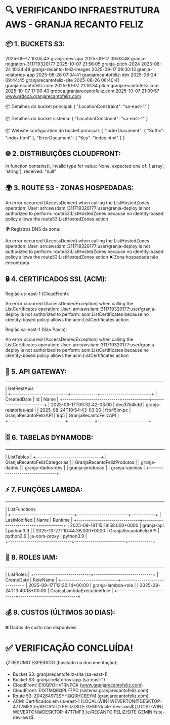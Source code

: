 🔍 VERIFICANDO INFRAESTRUTURA AWS - GRANJA RECANTO FELIZ
=======================================================

📦 1. BUCKETS S3:
----------------
2025-09-17 10:05:43 granja-dev-app
2025-09-17 09:03:48 granja-migration-311719320177
2025-10-07 21:56:05 granja-pitch-2024
2025-08-24 10:34:48 granja-recanto-feliz-images
2025-09-17 09:30:13 granja-relatorios-app
2025-08-26 07:34:41 granjarecantofeliz-dev
2025-08-24 09:44:45 granjarecantofeliz-site
2025-08-26 06:40:41 granjarecantofeliz.com
2025-10-07 21:19:34 pitch.granjarecantofeliz.com
2025-10-07 17:00:40 qrdoca.granjarecantofeliz.com
2025-10-07 21:09:57 www.qrdoca.granjarecantofeliz.com        

📦 Detalhes do bucket principal:
{
    "LocationConstraint": "sa-east-1"
}


📦 Detalhes do bucket sistema:
{
    "LocationConstraint": "sa-east-1"
}


📦 Website configuration do bucket principal:
{
    "IndexDocument": {
        "Suffix": "index.html"
    },
    "ErrorDocument": {
        "Key": "index.html"
    }
}


🌐 2. DISTRIBUIÇÕES CLOUDFRONT:
------------------------------

In function contains(), invalid type for value: None, expected one of: ['array', 'string'], received: "null"

🌍 3. ROUTE 53 - ZONAS HOSPEDADAS:
----------------------------------

An error occurred (AccessDenied) when calling the ListHostedZones operation: User: arn:aws:iam::311719320177:user/granja-deploy is not authorized to perform: route53:ListHostedZones because no identity-based policy allows the route53:ListHostedZones action

🌍 Registros DNS da zona:

An error occurred (AccessDenied) when calling the ListHostedZones operation: User: arn:aws:iam::311719320177:user/granja-deploy is not authorized to perform: route53:ListHostedZones because no identity-based policy allows the route53:ListHostedZones action
❌ Zona hospedada não encontrada

🔒 4. CERTIFICADOS SSL (ACM):
----------------------------
Região us-east-1 (CloudFront):

An error occurred (AccessDeniedException) when calling the ListCertificates operation: User: arn:aws:iam::311719320177:user/granja-deploy is not authorized to perform: acm:ListCertificates because no identity-based policy allows the acm:ListCertificates action

Região sa-east-1 (São Paulo):

An error occurred (AccessDeniedException) when calling the ListCertificates operation: User: arn:aws:iam::311719320177:user/granja-deploy is not authorized to perform: acm:ListCertificates because no identity-based policy allows the acm:ListCertificates action

🔌 5. API GATEWAY:
-----------------
----------------------------------------------------------------------
|                             GetRestApis                    
        |
+----------------------------+-------------+-------------------------+
|         CreatedDate        |     Id      |          Name           |
+----------------------------+-------------+-------------------------+
|  2025-09-17T09:32:42-03:00 |  deo37k4kdd |  granja-relatorios-api  |
|  2025-08-24T10:54:43-03:00 |  frb45jmipc |  GranjaRecantoFelizAPI  |
9q5 |  GranjaRecantoFelizAPI  |                             
+----------------------------+-------------+-------------------------+


🗄️ 6. TABELAS DYNAMODB:
----------------------
----------------------------------
|           ListTables           |
+--------------------------------+
|  GranjaRecantoFelizCategorias  |
|  GranjaRecantoFelizProdutos    |
|  granja-dados                  |
|  granja-dados-dev              |
|  granja-producao               |
|  granja-vacinas                |
+--------------------------------+


⚡ 7. FUNÇÕES LAMBDA:
-------------------
------------------------------------------------------------------------
|                             ListFunctions                  
          |
+-------------------------------+-------------------------+------------+
|         LastModified          |          Name           |  Runtime   |
+-------------------------------+-------------------------+------------+
|  2025-09-18T15:18:58.000+0000 |  granja-api             |  python3.9 |
|  2025-10-27T10:44:38.000+0000 |  GranjaRecantoFelizAPI  |  python3.9 |
ja-cors-proxy      |  python3.9 |                            
+-------------------------------+-------------------------+------------+


🔐 8. ROLES IAM:
---------------
------------------------------------------------------------
|                         ListRoles                        | 
+----------------------------+-----------------------------+ 
|         CreateDate         |          RoleName           | 
+----------------------------+-----------------------------+ 
|  2025-09-17T12:30:14+00:00 |  granja-lambda-role         | 
|  2025-08-24T13:40:18+00:00 |  GranjaLambdaExecutionRole  | 
+----------------------------+-----------------------------+ 


💰 9. CUSTOS (ÚLTIMOS 30 DIAS):
------------------------------
❌ Dados de custo não disponíveis

✅ VERIFICAÇÃO CONCLUÍDA!
========================

📋 RESUMO ESPERADO (baseado na documentação):
- Bucket S3: granjarecantofeliz-site (sa-east-1)
- Bucket S3: granja-relatorios-app (sa-east-1)
- CloudFront: E10QPOHV1RNFOA (www.granjarecantofeliz.com)    
- CloudFront: E1XTMQ6QPLF7PD (sistema.granjarecantofeliz.com)
- Route 53: Z04264973SYHQQ0HCEEYM (granjarecantofeliz.com)   
- ACM: Certificados em us-east-1
[LOCAL-WIN] WEVERTON@DESKTOP-47T7MF3:/e/RECANTO FELIZ/SITE GEMINI/site-dev-aws$
[LOCAL-WIN] WEVERTON@DESKTOP-47T7MF3:/e/RECANTO FELIZ/SITE GEMINI/site-dev-aws$